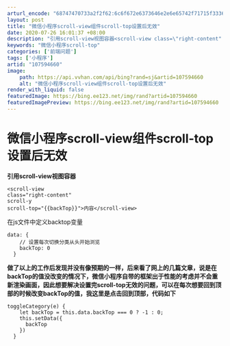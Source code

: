 ```yaml
---
arturl_encode: "68747470733a2f2f62:6c6f672e6373646e2e6e65742f71715f33363031363133362f:61727469636c652f64657461696c732f313037353934363630"
layout: post
title: "微信小程序scroll-view组件scroll-top设置后无效"
date: 2020-07-26 16:01:37 +08:00
description: "引用scroll-view视图容器<scroll-view class=\"right-content"
keywords: "微信小程序scroll-top"
categories: ['前端问题']
tags: ['小程序']
artid: "107594660"
image:
    path: https://api.vvhan.com/api/bing?rand=sj&artid=107594660
    alt: "微信小程序scroll-view组件scroll-top设置后无效"
render_with_liquid: false
featuredImage: https://bing.ee123.net/img/rand?artid=107594660
featuredImagePreview: https://bing.ee123.net/img/rand?artid=107594660
---
```


# 微信小程序scroll-view组件scroll-top设置后无效

**引用scroll-view视图容器**

```
<scroll-view 
class="right-content" 
scroll-y 
scroll-top="{{backTop}}">内容</scroll-view>

```

在js文件中定义backtop变量

```
data: {
    // 设置每次切换分类从头开始浏览
    backTop: 0
  }

```

**做了以上的工作后发现并没有像预期的一样，后来看了网上的几篇文章，说是在backTop的值没改变的情况下，微信小程序自带的框架出于性能的考虑并不会重新渲染画面，因此想要解决设置完scroll-top无效的问题，可以在每次想要回到顶部的时候改变backTop的值，我这里是点击回到顶部，代码如下**

```
toggleCategory(e) {
    let backTop = this.data.backTop === 0 ? -1 : 0;
    this.setData({
      backTop
    })
  }

```